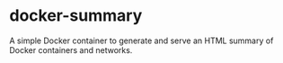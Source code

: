 # docker-summary
A simple Docker container to generate and serve an HTML summary of Docker containers and networks.
